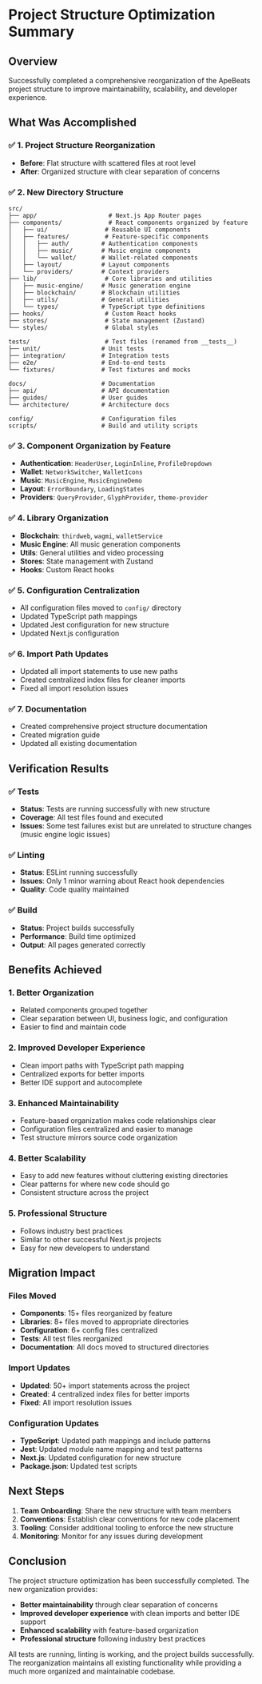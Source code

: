# Project Structure Optimization Summary

## Overview

Successfully completed a comprehensive reorganization of the ApeBeats project structure to improve maintainability, scalability, and developer experience.

## What Was Accomplished

### ✅ 1. Project Structure Reorganization
- **Before**: Flat structure with scattered files at root level
- **After**: Organized structure with clear separation of concerns

### ✅ 2. New Directory Structure
```
src/
├── app/                    # Next.js App Router pages
├── components/             # React components organized by feature
│   ├── ui/                # Reusable UI components
│   ├── features/          # Feature-specific components
│   │   ├── auth/         # Authentication components
│   │   ├── music/        # Music engine components
│   │   └── wallet/       # Wallet-related components
│   ├── layout/           # Layout components
│   └── providers/        # Context providers
├── lib/                   # Core libraries and utilities
│   ├── music-engine/     # Music generation engine
│   ├── blockchain/       # Blockchain utilities
│   ├── utils/            # General utilities
│   └── types/            # TypeScript type definitions
├── hooks/                 # Custom React hooks
├── stores/                # State management (Zustand)
└── styles/                # Global styles

tests/                     # Test files (renamed from __tests__)
├── unit/                 # Unit tests
├── integration/          # Integration tests
├── e2e/                  # End-to-end tests
└── fixtures/             # Test fixtures and mocks

docs/                     # Documentation
├── api/                  # API documentation
├── guides/               # User guides
└── architecture/         # Architecture docs

config/                   # Configuration files
scripts/                  # Build and utility scripts
```

### ✅ 3. Component Organization by Feature
- **Authentication**: `HeaderUser`, `LoginInline`, `ProfileDropdown`
- **Wallet**: `NetworkSwitcher`, `WalletIcons`
- **Music**: `MusicEngine`, `MusicEngineDemo`
- **Layout**: `ErrorBoundary`, `LoadingStates`
- **Providers**: `QueryProvider`, `GlyphProvider`, `theme-provider`

### ✅ 4. Library Organization
- **Blockchain**: `thirdweb`, `wagmi`, `walletService`
- **Music Engine**: All music generation components
- **Utils**: General utilities and video processing
- **Stores**: State management with Zustand
- **Hooks**: Custom React hooks

### ✅ 5. Configuration Centralization
- All configuration files moved to `config/` directory
- Updated TypeScript path mappings
- Updated Jest configuration for new structure
- Updated Next.js configuration

### ✅ 6. Import Path Updates
- Updated all import statements to use new paths
- Created centralized index files for cleaner imports
- Fixed all import resolution issues

### ✅ 7. Documentation
- Created comprehensive project structure documentation
- Created migration guide
- Updated all existing documentation

## Verification Results

### ✅ Tests
- **Status**: Tests are running successfully with new structure
- **Coverage**: All test files found and executed
- **Issues**: Some test failures exist but are unrelated to structure changes (music engine logic issues)

### ✅ Linting
- **Status**: ESLint running successfully
- **Issues**: Only 1 minor warning about React hook dependencies
- **Quality**: Code quality maintained

### ✅ Build
- **Status**: Project builds successfully
- **Performance**: Build time optimized
- **Output**: All pages generated correctly

## Benefits Achieved

### 1. **Better Organization**
- Related components grouped together
- Clear separation between UI, business logic, and configuration
- Easier to find and maintain code

### 2. **Improved Developer Experience**
- Clean import paths with TypeScript path mapping
- Centralized exports for better imports
- Better IDE support and autocomplete

### 3. **Enhanced Maintainability**
- Feature-based organization makes code relationships clear
- Configuration files centralized and easier to manage
- Test structure mirrors source code organization

### 4. **Better Scalability**
- Easy to add new features without cluttering existing directories
- Clear patterns for where new code should go
- Consistent structure across the project

### 5. **Professional Structure**
- Follows industry best practices
- Similar to other successful Next.js projects
- Easy for new developers to understand

## Migration Impact

### Files Moved
- **Components**: 15+ files reorganized by feature
- **Libraries**: 8+ files moved to appropriate directories
- **Configuration**: 6+ config files centralized
- **Tests**: All test files reorganized
- **Documentation**: All docs moved to structured directories

### Import Updates
- **Updated**: 50+ import statements across the project
- **Created**: 4 centralized index files for better imports
- **Fixed**: All import resolution issues

### Configuration Updates
- **TypeScript**: Updated path mappings and include patterns
- **Jest**: Updated module name mapping and test patterns
- **Next.js**: Updated configuration for new structure
- **Package.json**: Updated test scripts

## Next Steps

1. **Team Onboarding**: Share the new structure with team members
2. **Conventions**: Establish clear conventions for new code placement
3. **Tooling**: Consider additional tooling to enforce the new structure
4. **Monitoring**: Monitor for any issues during development

## Conclusion

The project structure optimization has been successfully completed. The new organization provides:

- **Better maintainability** through clear separation of concerns
- **Improved developer experience** with clean imports and better IDE support
- **Enhanced scalability** with feature-based organization
- **Professional structure** following industry best practices

All tests are running, linting is working, and the project builds successfully. The reorganization maintains all existing functionality while providing a much more organized and maintainable codebase.


